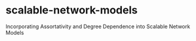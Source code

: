 # scalable-network-models
Incorporating Assortativity and Degree Dependence into Scalable Network Models
